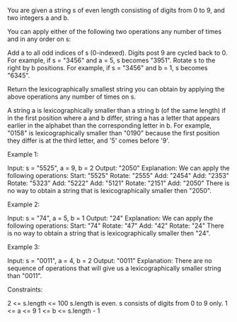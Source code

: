 You are given a string s of even length consisting of digits from 0 to 9, and
two integers a and b.

You can apply either of the following two operations any number of times and
in any order on s:


Add a to all odd indices of s (0-indexed). Digits post 9 are cycled back to
0. For example, if s = "3456" and a = 5, s becomes "3951".
Rotate s to the right by b positions. For example, if s = "3456" and b = 1, s
becomes "6345".


Return the lexicographically smallest string you can obtain by applying the
above operations any number of times on s.

A string a is lexicographically smaller than a string b (of the same length)
if in the first position where a and b differ, string a has a letter that
appears earlier in the alphabet than the corresponding letter in b. For
example, "0158" is lexicographically smaller than "0190" because the first
position they differ is at the third letter, and '5' comes before '9'.


Example 1:


Input: s = "5525", a = 9, b = 2
Output: "2050"
Explanation: We can apply the following operations:
Start:  "5525"
Rotate: "2555"
Add:    "2454"
Add:    "2353"
Rotate: "5323"
Add:    "5222"
Add:    "5121"
Rotate: "2151"
​​​​​​​Add:    "2050"​​​​​​​​​​​​
There is no way to obtain a string that is lexicographically smaller then
"2050".


Example 2:


Input: s = "74", a = 5, b = 1
Output: "24"
Explanation: We can apply the following operations:
Start:  "74"
Rotate: "47"
​​​​​​​Add:    "42"
​​​​​​​Rotate: "24"​​​​​​​​​​​​
There is no way to obtain a string that is lexicographically smaller then
"24".


Example 3:


Input: s = "0011", a = 4, b = 2
Output: "0011"
Explanation: There are no sequence of operations that will give us a
lexicographically smaller string than "0011".



Constraints:


2 <= s.length <= 100
s.length is even.
s consists of digits from 0 to 9 only.
1 <= a <= 9
1 <= b <= s.length - 1




